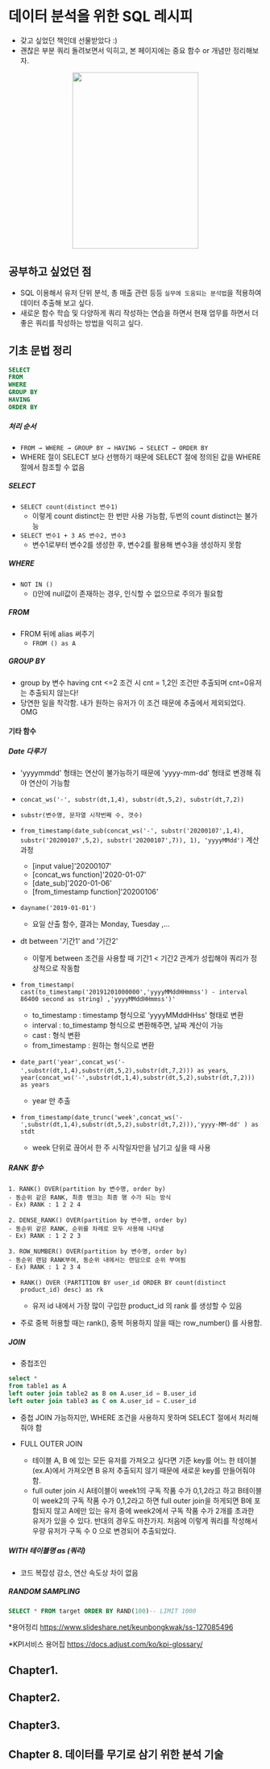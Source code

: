 # 데이터 분석을 위한 SQL 레시피
- 갖고 싶었던 책인데 선물받았다 :)
- 괜찮은 부분 쿼리 돌려보면서 익히고, 본 페이지에는 중요 함수 or 개념만 정리해보자.

<p align="center">
  <img width="250" height="350" src="https://ifh.cc/g/1zTRD.jpg">
</p>

## 공부하고 싶었던 점 
- SQL 이용해서 유저 단위 분석, 총 매출 관련 등등 `실무에 도움되는 분석법`을 적용하여 데이터 추출해 보고 싶다.
- 새로운 함수 학습 및 다양하게 쿼리 작성하는 연습을 하면서 현재 업무를 하면서 더 좋은 쿼리를 작성하는 방법을 익히고 싶다.

## 기초 문법 정리
```sql
SELECT 
FROM 
WHERE 
GROUP BY
HAVING 
ORDER BY 
```
##### 처리 순서 
- ```FROM → WHERE → GROUP BY → HAVING → SELECT → ORDER BY```
- WHERE 절이 SELECT 보다 선행하기 때문에 SELECT 절에 정의된 값을 WHERE 절에서 참조할 수 없음 

##### SELECT 
- ```SELECT count(distinct 변수1)```
  - 이렇게 count distinct는 한 번만 사용 가능함, 두번의 count distinct는 불가능 
- ```SELECT 변수1 + 3 AS 변수2, 변수3```
  - 변수1로부터 변수2를 생성한 후, 변수2를 활용해 변수3을 생성하지 못함

##### WHERE
- ```NOT IN ()```
    - ()안에 null값이 존재하는 경우, 인식할 수 없으므로 주의가 필요함 
    
##### FROM
- FROM 뒤에 alias 써주기 
    - ```FROM () as A```

##### GROUP BY 
- group by 변수 having cnt <=2 조건 시 cnt = 1,2인 조건만 추출되며 cnt=0유저는 추출되지 않는다!
- 당연한 일을 착각함. 내가 원하는 유저가 이 조건 때문에 추출에서 제외되었다. OMG


#### 기타 함수
##### Date 다루기
- 'yyyymmdd' 형태는 연산이 불가능하기 때문에 'yyyy-mm-dd' 형태로 변경해 줘야 연산이 가능함
- ```concat_ws('-', substr(dt,1,4), substr(dt,5,2), substr(dt,7,2))```
- ```substr(변수명, 문자열 시작번째 수, 갯수)```
- ```from_timestamp(date_sub(concat_ws('-', substr('20200107',1,4), substr('20200107',5,2), substr('20200107',7)), 1), 'yyyyMMdd')``` 계산과정
    - [input value]'20200107'
    - [concat_ws function]'2020-01-07'
    - [date_sub]'2020-01-06'
    - [from_timestamp function]'20200106'
- ```dayname('2019-01-01')```
  - 요일 산출 함수, 결과는 Monday, Tuesday ,... 
- dt between '기간1' and '기간2'
  - 이렇게 between 조건을 사용할 때 기간1 < 기간2 관계가 성립해야 쿼리가 정상적으로 작동함

- ```from_timestamp( cast(to_timestamp('20191201000000','yyyyMMddHHmmss') - interval 86400 second as string) ,'yyyyMMddHHmmss')'```
     - to_timestamp : timestamp 형식으로 'yyyyMMddHHss' 형태로 변환 
     - interval : to_timestamp 형식으로 변환해주면, 날짜 계산이 가능 
     - cast : 형식 변환
     - from_timestamp : 원하는 형식으로 변환
- ```date_part('year',concat_ws('-',substr(dt,1,4),substr(dt,5,2),substr(dt,7,2))) as years```, ```year(concat_ws('-',substr(dt,1,4),substr(dt,5,2),substr(dt,7,2))) as years```
   - year 만 추출 

- ```from_timestamp(date_trunc('week',concat_ws('-',substr(dt,1,4),substr(dt,5,2),substr(dt,7,2))),'yyyy-MM-dd' ) as stdt```
   - week 단위로 끊어서 한 주 시작일자만을 남기고 싶을 때 사용
   




##### RANK 함수
```
1. RANK() OVER(partition by 변수명, order by)
- 동순위 같은 RANK, 최종 랭크는 최종 행 수가 되는 방식
- Ex) RANK : 1 2 2 4

2. DENSE_RANK() OVER(partition by 변수명, order by)
- 동순위 같은 RANK, 순위를 차례로 모두 사용해 나타냄
- Ex) RANK : 1 2 2 3

3. ROW_NUMBER() OVER(partition by 변수명, order by)
- 동순위 랜덤 RANK부여, 동순위 내에서는 랜덤으로 순위 부여됨 
- Ex) RANK : 1 2 3 4 
```
- ```RANK() OVER (PARTITION BY user_id ORDER BY count(distinct product_id) desc) as rk```
  - 유저 id 내에서 가장 많이 구입한 product_id 의 rank 를 생성할 수 있음
  
- 주로 중복 허용할 때는 rank(), 중복 허용하지 않을 때는 row_number() 를 사용함.

##### JOIN
- 중첩조인
```sql
select *
from table1 as A 
left outer join table2 as B on A.user_id = B.user_id
left outer join table3 as C on A.user_id = C.user_id
```
  - 중첩 JOIN 가능하지만, WHERE 조건을 사용하지 못하며 SELECT 절에서 처리해줘야 함  

- FULL OUTER JOIN
  - 테이블 A, B 에 있는 모든 유저를 가져오고 싶다면 기준 key를 어느 한 테이블(ex.A)에서 가져오면 B 유저 추출되지 않기 때문에 새로운 key를 만들어줘야 함.
  - full outer join 시 A테이블이 week1의 구독 작품 수가 0,1,2라고 하고 B테이블이 week2의 구독 작품 수가 0,1,2라고 하면 full outer join을 하게되면 B에 포함되지 않고 A에만 있는 유저 중에 week2에서 구독 작품 수가 2개를 초과한 유저가 있을 수 있다. 반대의 경우도 마찬가지. 처음에 이렇게 쿼리를 작성해서 우량 유저가 구독 수 0 으로 변경되어 추출되었다.


##### WITH 테이블명 as (쿼리) 
- 코드 복잡성 감소, 연산 속도상 차이 없음

##### RANDOM SAMPLING
```sql
SELECT * FROM target ORDER BY RAND(100)-- LIMIT 1000
```


*용어정리
https://www.slideshare.net/keunbongkwak/ss-127085496

*KPI서비스 용어집
https://docs.adjust.com/ko/kpi-glossary/



## Chapter1. 


## Chapter2.

## Chapter3. 

## Chapter 8. 데이터를 무기로 삼기 위한 분석 기술



